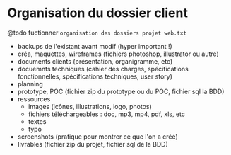 # Organisation du dossier client

@todo fuctionner `organisation des dossiers projet web.txt`

- backups de l'existant avant modif (hyper important !)
- créa, maquettes, wireframes (fichiers photoshop, illustrator ou autre)
- documents clients (présentation, organigramme, etc)
- docuemnts techniques (cahier des charges, spécifications fonctionnelles, spécifications techniques, user story)
- planning
- prototype, POC (fichier zip du prototype ou du POC, fichier sql la BDD)
- ressources
  - images (icônes, illustrations, logo, photos)
  - fichiers téléchargeables : doc, mp3, mp4, pdf, xls, etc
  - textes
  - typo
- screenshots (pratique pour montrer ce que l'on a créé)
- livrables (fichier zip du projet, fichier sql de la BDD)

